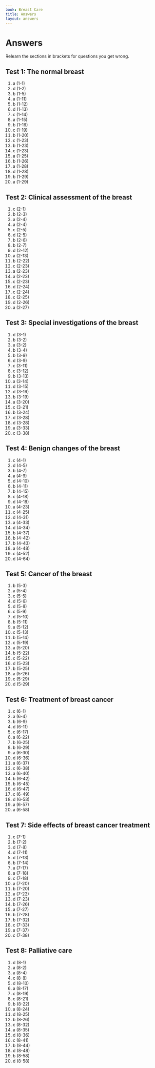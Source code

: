 ```yaml
---
book: Breast Care
title: Answers
layout: answers
---
```


# Answers

Relearn the sections in brackets for questions you get wrong.

## Test 1: The normal breast

1.	a (1-1)
2.	d (1-2)
3.	b (1-5)
4.	a (1-11)
5.	b (1-12)
6.	d (1-13)
7.	c (1-14)
8.	a (1-15)
9.	b (1-16)
10.	c (1-19)
11.	b (1-20)
12.	c (1-23)
13.	b (1-23)
14.	c (1-23)
15.	a (1-25)
16.	b (1-26)
17.	a (1-28)
18.	d (1-28)
19.	b (1-29)
20.	a (1-29)

## Test 2: Clinical assessment of the breast

1.	c (2-1)
2.	b (2-3)
3.	a (2-4)
4.	a (2-4)
5.	c (2-5)
6.	d (2-5)
7.	b (2-6)
8.	b (2-7)
9.	d (2-12)
10.	a (2-13)
11.	b (2-22)
12.	c (2-23)
13.	a (2-23)
14.	a (2-23)
15.	c (2-23)
16.	d (2-24)
17.	c (2-24)
18.	c (2-25)
19.	d (2-26)
20.	a (2-27)

## Test 3: Special investigations of the breast

1.	d (3-1)
2.	b (3-2)
3.	a (3-2)
4.	b (3-4)
5.	b (3-9)
6.	d (3-9)
7.	c (3-11)
8.	c (3-12)
9.	b (3-13)
10.	a (3-14)
11.	d (3-15)
12.	d (3-16)
13.	b (3-19)
14.	a (3-20)
15.	c (3-21)
16.	b (3-24)
17.	d (3-28)
18.	d (3-28)
19.	a (3-33)
20.	c (3-38)

## Test 4: Benign changes of the breast

1.	c (4-1)
2.	d (4-5)
3.	b (4-7)
4.	a (4-9)
5.	d (4-10)
6.	b (4-11)
7.	b (4-15)
8.	c (4-18)
9.	d (4-18)
10.	a (4-23)
11.	c (4-25)
12.	d (4-31)
13.	a (4-33)
14.	d (4-34)
15.	b (4-37)
16.	b (4-42)
17.	b (4-43)
18.	a (4-48)
19.	c (4-52)
20.	d (4-64)

## Test 5: Cancer of the breast

1.	b (5-3)
2.	a (5-4)
3.	c (5-5)
4.	d (5-6)
5.	d (5-8)
6.	c (5-9)
7.	d (5-10)
8.	b (5-11)
9.	a (5-12)
10.	c (5-13)
11.	b (5-14)
12.	c (5-19)
13.	a (5-20)
14.	b (5-22)
15.	c (5-22)
16.	d (5-23)
17.	b (5-25)
18.	a (5-26)
19.	c (5-29)
20.	d (5-29)

## Test 6: Treatment of breast cancer

1.	c (6-1)
2.	a (6-4)
3.	b (6-9)
4.	d (6-11)
5.	c (6-17)
6.	a (6-22)
7.	b (6-25)
8.	b (6-29)
9.	a (6-30)
10.	d (6-36)
11.	a (6-37)
12.	c (6-38)
13.	a (6-40)
14.	b (6-42)
15.	b (6-45)
16.	d (6-47)
17.	c (6-49)
18.	d (6-53)
19.	a (6-57)
20.	a (6-58)

## Test 7: Side effects of breast cancer treatment

1.	c (7-1)
2.	b (7-2)
3.	d (7-8)
4.	d (7-11)
5.	d (7-13)
6.	b (7-14)
7.	a (7-17)
8.	a (7-18)
9.	c (7-18)
10.	a (7-20)
11.	b (7-20)
12.	a (7-22)
13.	d (7-23)
14.	b (7-26)
15.	a (7-27)
16.	b (7-28)
17.	b (7-32)
18.	c (7-33)
19.	a (7-37)
20.	c (7-38)

## Test 8: Palliative care

1.	d (8-1)
2.	a (8-2)
3.	a (8-4)
4.	c (8-8)
5.	d (8-10)
6.	a (8-17)
7.	c (8-19)
8.	c (8-21)
9.	b (8-22)
10.	a (8-24)
11.	d (8-25)
12.	b (8-26)
13.	c (8-32)
14.	a (8-35)
15.	d (8-36)
16.	c (8-41)
17.	b (8-44)
18.	d (8-48)
19.	b (8-58)
20.	d (8-58)
